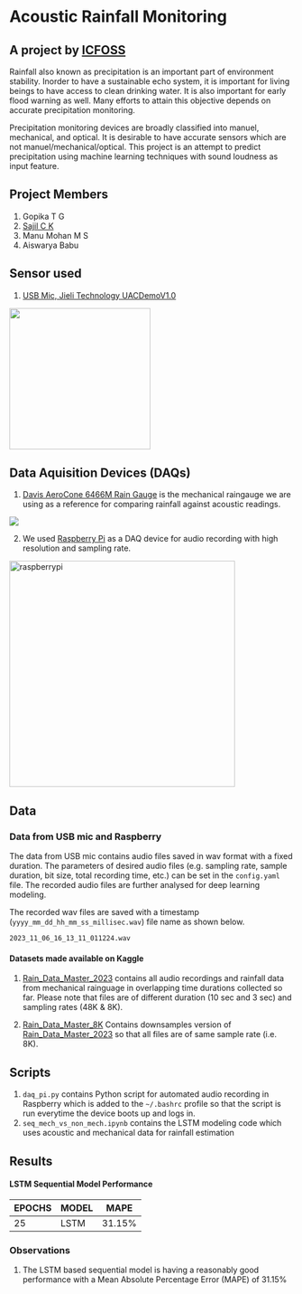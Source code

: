 # Acoustic Rainfall Monitoring
## A project by [ICFOSS](https://icfoss.in/)

Rainfall also known as precipitation is an important part of environment stability. Inorder to have a sustainable echo system, it is important for living beings to have access to clean drinking water. It is also important for early flood warning as well. Many efforts to attain this objective depends on accurate precipitation monitoring.

Precipitation monitoring devices are broadly classified into manuel, mechanical, and optical. It is desirable to have accurate sensors which are not manuel/mechanical/optical. This project is an attempt to predict precipitation using machine learning techniques with sound loudness as input feature.

## Project Members
1. Gopika T G
2. [Sajil C K](https://github.com/cksajil/)
3. Manu Mohan M S
4. Aiswarya Babu 

## Sensor used
1. [USB Mic, Jieli Technology UACDemoV1.0](https://www.amazon.in/USB-Microphone/s?k=USB+Microphone)
<img src="https://images.meesho.com/images/products/293053361/m8ldc_512.webp" width="250"/>

## Data Aquisition Devices (DAQs)
1. [Davis AeroCone 6466M Rain Gauge](https://www.amazon.de/-/en/Davis-AeroCone-6466M-Gauge-Sensor/dp/B08629NFVG) is the mechanical raingauge we are using as a reference for comparing rainfall against acoustic readings.
<img src="https://m.media-amazon.com/images/I/612KqYGrL7L._AC_SX466_.jpg" widht="320"/>

2. We used [Raspberry Pi](https://en.wikipedia.org/wiki/Raspberry_Pi) as a DAQ device for audio recording with high resolution and sampling rate.
<img src="https://upload.wikimedia.org/wikipedia/commons/thumb/f/f1/Raspberry_Pi_4_Model_B_-_Side.jpg/1200px-Raspberry_Pi_4_Model_B_-_Side.jpg" alt="raspberrypi" width="400"/>


## Data

### Data from USB mic and Raspberry
The data from USB mic contains audio files saved in wav format with a fixed duration. The parameters of desired audio files (e.g. sampling rate, sample duration, bit size, total recording time, etc.) can be set in the `config.yaml` file. The recorded audio files are further analysed for deep learning modeling.

The recorded wav files are saved with a timestamp (`yyyy_mm_dd_hh_mm_ss_millisec.wav`) file name as shown below.

`2023_11_06_16_13_11_011224.wav`

#### Datasets made available on Kaggle
1. [Rain_Data_Master_2023](https://www.kaggle.com/datasets/sajilck/rain-data-master-2023) contains all audio recordings and rainfall data from mechanical rainguage in overlapping time durations collected so far. Please note that files are of different duration (10 sec and 3 sec) and sampling rates (48K & 8K).

2. [Rain_Data_Master_8K](https://www.kaggle.com/datasets/sajilck/rain-data-master-8k) Contains downsamples version of [Rain_Data_Master_2023](https://www.kaggle.com/datasets/sajilck/rain-data-master-2023) so that all files are of same sample rate (i.e. 8K).

## Scripts
1. `daq_pi.py` contains Python script for automated audio recording in Raspberry which is added to the `~/.bashrc` profile so that the script is run everytime the device boots up and logs in.
2. `seq_mech_vs_non_mech.ipynb` contains the LSTM modeling code which uses acoustic and mechanical data for rainfall estimation


## Results

#### LSTM Sequential Model Performance
| **EPOCHS** | **MODEL** | **MAPE** |
|------------|-----------|----------|
| 25         | LSTM      | 31.15%   |


### Observations
1. The LSTM based sequential model is having a reasonably good performance with a Mean Absolute Percentage Error (MAPE) of 31.15%
